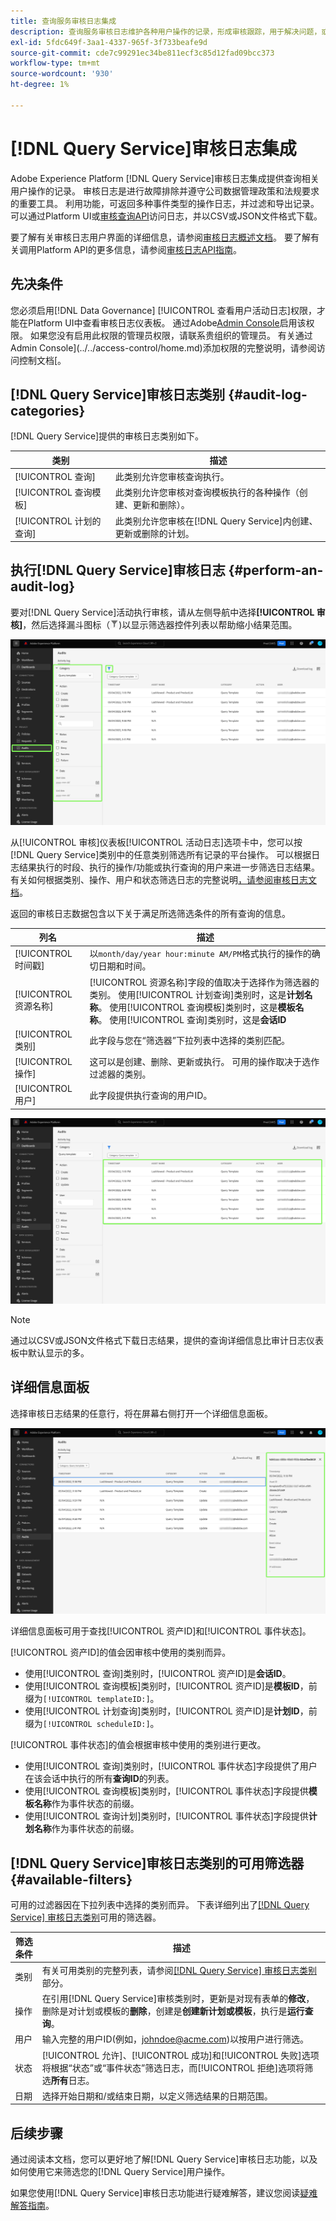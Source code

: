 ```yaml
---
title: 查询服务审核日志集成
description: 查询服务审核日志维护各种用户操作的记录，形成审核跟踪，用于解决问题，或遵守公司数据管理政策和法规要求。 本教程概述了特定于查询服务的审核日志功能。
exl-id: 5fdc649f-3aa1-4337-965f-3f733beafe9d
source-git-commit: cde7c99291ec34be811ecf3c85d12fad09bcc373
workflow-type: tm+mt
source-wordcount: '930'
ht-degree: 1%

---
```


# [!DNL Query Service]审核日志集成

Adobe Experience Platform [!DNL Query Service]审核日志集成提供查询相关用户操作的记录。 审核日志是进行故障排除并遵守公司数据管理政策和法规要求的重要工具。 利用功能，可返回多种事件类型的操作日志，并过滤和导出记录。 可以通过Platform UI或[审核查询API](https://www.adobe.io/experience-platform-apis/references/audit-query/)访问日志，并以CSV或JSON文件格式下载。

要了解有关审核日志用户界面的详细信息，请参阅[审核日志概述文档](../../landing/governance-privacy-security/audit-logs/overview.md)。 要了解有关调用Platform API的更多信息，请参阅[审核日志API指南](../../landing/api-guide.md)。

## 先决条件

您必须启用[!DNL Data Governance] [!UICONTROL 查看用户活动日志]权限，才能在Platform UI中查看审核日志仪表板。 通过Adobe[Admin Console](https://adminconsole.adobe.com/)启用该权限。 如果您没有启用此权限的管理员权限，请联系贵组织的管理员。 有关通过Admin Console](../../access-control/home.md)添加权限的完整说明，请参阅访问控制文档[。

## [!DNL Query Service]审核日志类别 {#audit-log-categories}

[!DNL Query Service]提供的审核日志类别如下。

| 类别 | 描述 |
|---|---|
| [!UICONTROL 查询] | 此类别允许您审核查询执行。 |
| [!UICONTROL 查询模板] | 此类别允许您审核对查询模板执行的各种操作（创建、更新和删除）。 |
| [!UICONTROL 计划的查询] | 此类别允许您审核在[!DNL Query Service]内创建、更新或删除的计划。 |

## 执行[!DNL Query Service]审核日志 {#perform-an-audit-log}

要对[!DNL Query Service]活动执行审核，请从左侧导航中选择&#x200B;**[!UICONTROL 审核]**，然后选择漏斗图标（![过滤器图标）。](../images/audit-log/filter.png))以显示筛选器控件列表以帮助缩小结果范围。

![Platform UI审核日志仪表板在左侧导航和筛选器控件中突出显示“审核”。](../images/audit-log/filter-controls.png)

从[!UICONTROL 审核]仪表板[!UICONTROL 活动日志]选项卡中，您可以按[!DNL Query Service]类别中的任意类别筛选所有记录的平台操作。 可以根据日志结果执行的时段、执行的操作/功能或执行查询的用户来进一步筛选日志结果。 有关如何根据类别、操作、用户和状态筛选日志的完整说明[，请参阅审核日志文档](../../landing/governance-privacy-security/audit-logs/overview.md#managing-audit-logs-in-the-ui)。

返回的审核日志数据包含以下关于满足所选筛选条件的所有查询的信息。

| 列名 | 描述 |
|---|---|
| [!UICONTROL 时间戳] | 以`month/day/year hour:minute AM/PM`格式执行的操作的确切日期和时间。 |
| [!UICONTROL 资源名称] | [!UICONTROL 资源名称]字段的值取决于选择作为筛选器的类别。 使用[!UICONTROL 计划查询]类别时，这是&#x200B;**计划名称**。 使用[!UICONTROL 查询模板]类别时，这是&#x200B;**模板名称**。 使用[!UICONTROL 查询]类别时，这是&#x200B;**会话ID** |
| [!UICONTROL 类别] | 此字段与您在“筛选器”下拉列表中选择的类别匹配。 |
| [!UICONTROL 操作] | 这可以是创建、删除、更新或执行。 可用的操作取决于选作过滤器的类别。 |
| [!UICONTROL 用户] | 此字段提供执行查询的用户ID。 |

![已突出显示筛选活动日志的审核仪表板。](../images/audit-log/filtered-activity.png)

>[!NOTE]
>
>通过以CSV或JSON文件格式下载日志结果，提供的查询详细信息比审计日志仪表板中默认显示的多。

## 详细信息面板

选择审核日志结果的任意行，将在屏幕右侧打开一个详细信息面板。

![审核突出显示详细信息面板的仪表板“活动日志”选项卡。](../images/audit-log/details-panel.png)

详细信息面板可用于查找[!UICONTROL 资产ID]和[!UICONTROL 事件状态]。

[!UICONTROL 资产ID]的值会因审核中使用的类别而异。

* 使用[!UICONTROL 查询]类别时，[!UICONTROL 资产ID]是&#x200B;**会话ID**。
* 使用[!UICONTROL 查询模板]类别时，[!UICONTROL 资产ID]是&#x200B;**模板ID**，前缀为`[!UICONTROL templateID:]`。
* 使用[!UICONTROL 计划查询]类别时，[!UICONTROL 资产ID]是&#x200B;**计划ID**，前缀为`[!UICONTROL scheduleID:]`。

[!UICONTROL 事件状态]的值会根据审核中使用的类别进行更改。

* 使用[!UICONTROL 查询]类别时，[!UICONTROL 事件状态]字段提供了用户在该会话中执行的所有&#x200B;**查询ID**&#x200B;的列表。
* 使用[!UICONTROL 查询模板]类别时，[!UICONTROL 事件状态]字段提供&#x200B;**模板名称**&#x200B;作为事件状态的前缀。
* 使用[!UICONTROL 查询计划]类别时，[!UICONTROL 事件状态]字段提供&#x200B;**计划名称**&#x200B;作为事件状态的前缀。

## [!DNL Query Service]审核日志类别的可用筛选器 {#available-filters}

可用的过滤器因在下拉列表中选择的类别而异。 下表详细列出了[[!DNL Query Service] 审核日志类别](#audit-log-categories)可用的筛选器。

| 筛选条件 | 描述 |
|---|---|
| 类别 | 有关可用类别的完整列表，请参阅[[!DNL Query Service] 审核日志类别](#audit-log-categories)部分。 |
| 操作 | 在引用[!DNL Query Service]审核类别时，更新是对现有表单的&#x200B;**修改**，删除是对计划或模板的&#x200B;**删除**，创建是&#x200B;**创建新计划或模板**，执行是&#x200B;**运行查询**。 |
| 用户 | 输入完整的用户ID(例如，johndoe@acme.com)以按用户进行筛选。 |
| 状态 | [!UICONTROL 允许]、[!UICONTROL 成功]和[!UICONTROL 失败]选项将根据“状态”或“事件状态”筛选日志，而[!UICONTROL 拒绝]选项将筛选&#x200B;**所有**&#x200B;日志。 |
| 日期 | 选择开始日期和/或结束日期，以定义筛选结果的日期范围。 |

## 后续步骤

通过阅读本文档，您可以更好地了解[!DNL Query Service]审核日志功能，以及如何使用它来筛选您的[!DNL Query Service]用户操作。

如果您使用[!DNL Query Service]审核日志功能进行疑难解答，建议您阅读[疑难解答指南](../troubleshooting-guide.md)。
